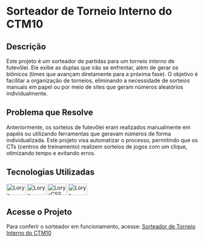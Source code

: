 # Sorteador de Torneio Interno do CTM10

## Descrição
Este projeto é um sorteador de partidas para um torneio interno de futevôlei. Ele exibe as duplas que irão se enfrentar, além de gerar os biônicos (times que avançam diretamente para a próxima fase). O objetivo é facilitar a organização de torneios, eliminando a necessidade de sorteios manuais em papel ou por meio de sites que geram números aleatórios individualmente.

## Problema que Resolve
Anteriormente, os sorteios de futevôlei eram realizados manualmente em papéis ou utilizando ferramentas que geravam números de forma individualizada. Este projeto visa automatizar o processo, permitindo que os CTs (centros de treinamento) realizem sorteios de jogos com um clique, otimizando tempo e evitando erros.

## Tecnologias Utilizadas

<div>
<img alt="Lory-HTML" height="30" width="50" src="https://cdn.jsdelivr.net/gh/devicons/devicon@latest/icons/html5/html5-original.svg" />
<img alt="Lory-Bootstrap" height="30" width="50" src="https://cdn.jsdelivr.net/gh/devicons/devicon@latest/icons/bootstrap/bootstrap-original.svg" />
<img alt="Lory-CSS" height="30" width="50" src="https://cdn.jsdelivr.net/gh/devicons/devicon@latest/icons/css3/css3-original.svg" />
<img alt="Lory-JavaScript" height="30" width="50"  src="https://cdn.jsdelivr.net/gh/devicons/devicon@latest/icons/javascript/javascript-original.svg" />
</div>
<!--
- HTML 
- Bootstrap
- CSS
- JavaScript
-->

## Acesse o Projeto

Para conferir o sorteador em funcionamento, acesse: [Sorteador de Torneio Interno do CTM10](https://ctm-10.vercel.app/)
